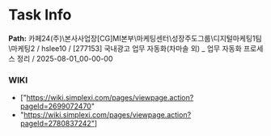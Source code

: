 # Task Info

**Path:** 카페24(주)\본사사업장\[CG]MI본부\마케팅센터\성장주도그룹\디지털마케팅1팀\마케팅2 / hslee10 / [277153] 국내광고 업무 자동화(차마솔 외) _ 업무 자동화 프로세스 정리 / 2025-08-01_00-00-00

### WIKI
- ["https://wiki.simplexi.com/pages/viewpage.action?pageId=2699072470"
- "https://wiki.simplexi.com/pages/viewpage.action?pageId=2780837242"]

